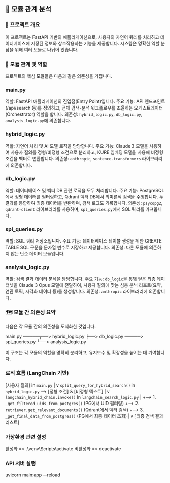 ## 📄 모듈 관계 분석 
### 🚀 프로젝트 개요

이 프로젝트는 FastAPI 기반의 애플리케이션으로, 사용자의 자연어 쿼리를 처리하고 데이터베이스에 저장된 정보와 상호작용하는 기능을 제공합니다. 시스템은 명확한 역할 분담을 위해 여러 모듈로 나뉘어 있습니다.

### 🧩 모듈 관계 및 역할
프로젝트의 핵심 모듈들은 다음과 같은 의존성을 가집니다.

### main.py

역할: FastAPI 애플리케이션의 진입점(Entry Point)입니다.
주요 기능: API 엔드포인트(/api/search 등)를 정의하고, 전체 검색-분석 워크플로우를 조율하는 오케스트레이터(Orchestrator) 역할을 합니다.
의존성: `hybrid_logic.py`, `db_logic.py`, `analysis_logic.py`에 의존합니다.

### hybrid_logic.py

역할: 자연어 처리 및 AI 모델 로직을 담당합니다.
주요 기능: Claude 3 모델을 사용하여 사용자 질의를 정형/비정형 조건으로 분리하고, KURE 임베딩 모델을 사용해 비정형 조건을 벡터로 변환합니다.
의존성: `anthropic`, `sentence-transformers` 라이브러리에 의존합니다.

### db_logic.py

역할: 데이터베이스 및 벡터 DB 관련 로직을 모두 처리합니다.
주요 기능: PostgreSQL에서 정형 데이터를 필터링하고, Qdrant 벡터 DB에서 의미론적 검색을 수행합니다. 두 결과를 통합하여 최종 데이터를 반환하며, 검색 로그도 기록합니다.
의존성: `psycopg2`, `qdrant-client` 라이브러리를 사용하며, `spl_queries.py`에서 SQL 쿼리를 가져옵니다.

### spl_queries.py

역할: SQL 쿼리 저장소입니다.
주요 기능: 데이터베이스 테이블 생성을 위한 CREATE TABLE SQL 구문을 문자열 변수로 저장하고 제공합니다.
의존성: 다른 모듈에 의존하지 않는 단순 데이터 모듈입니다.

### analysis_logic.py

역할: 검색 결과 데이터 분석을 담당합니다.
주요 기능: `db_logic`을 통해 얻은 최종 데이터셋을 Claude 3 Opus 모델에 전달하여, 사용자 질의에 맞는 심층 분석 리포트(요약, 연관 토픽, 시각화 데이터 등)를 생성합니다.
의존성: `anthropic` 라이브러리에 의존합니다.

### 🗺️ 모듈 간 의존성 요약
다음은 각 모듈 간의 의존성을 도식화한 것입니다.

main.py ─────┬──> hybrid_logic.py
             ├──> db_logic.py ─────> spl_queries.py
             └──> analysis_logic.py

이 구조는 각 모듈의 역할을 명확히 분리하고, 유지보수 및 확장성을 높이는 데 기여합니다.

### 로직 흐름 (LangChain 기반)
[사용자 질의] in `main.py`
     |
     v
`split_query_for_hybrid_search()` in `hybrid_logic.py` --> [정형 조건] & [비정형 텍스트]
     |
     v
`langchain_hybrid_chain.invoke()` in `langchain_search_logic.py`
     |
     +--> 1. `_get_filtered_uids_from_postgres()` (PG에서 UID 필터링)
     +--> 2. `retriever.get_relevant_documents()` (Qdrant에서 벡터 검색)
     +--> 3. `_get_final_data_from_postgres()` (PG에서 최종 데이터 조회)
     |
     v
[최종 검색 결과 리스트]

### 가상환경 관련 설정
활성화 => .\venv\Scripts\activate
비활성화 => deactivate

### API 서버 실행
uvicorn main:app --reload
